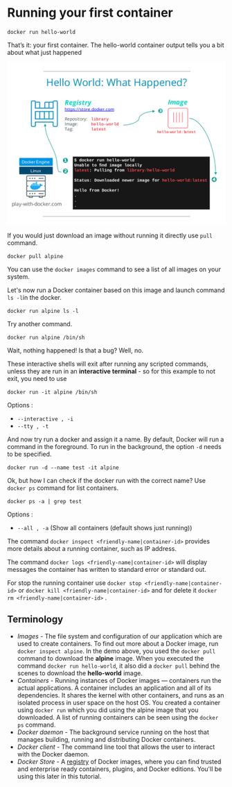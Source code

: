 # Running your first container


```
docker run hello-world
```

That’s it: your first container. The hello-world container output tells you a bit about what just happened

![](images/01-hello-world.svg)

If you would just download an image without running it directly use `pull` command.

```
docker pull alpine
```

You can use the `docker images` command to see a list of all images on your system.

Let's now run a Docker container based on this image and launch command `ls -l`in the docker.

```
docker run alpine ls -l
```

Try another command.

```
docker run alpine /bin/sh
```
Wait, nothing happened! Is that a bug? Well, no. 


These interactive shells will exit after running any scripted commands, unless they are run in an **interactive terminal** - so for this example to not exit, you need to use

```
docker run -it alpine /bin/sh
```

Options :
* `--interactive , -i`
* `--tty , -t`



And now try run a docker and assign it a name.
By default, Docker will run a command in the foreground. To run in the background, the option `-d` needs to be specified.

```
docker run -d --name test -it alpine
```

Ok, but how I can check if the docker run with the correct name?
Use `docker ps` command for list containers.

```
docker ps -a | grep test
```

Options :
* `--all , -a` (Show all containers (default shows just running))


The command `docker inspect <friendly-name|container-id>` provides more details about a running container, such as IP address.

The command `docker logs <friendly-name|container-id>` will display messages the container has written to standard error or standard out.

For stop the running container use `docker stop <friendly-name|container-id>` or `docker kill <friendly-name|container-id>` and for delete it `docker rm <friendly-name|container-id>` .


## Terminology
- *Images* - The file system and configuration of our application which are used to create containers. To find out more about a Docker image, run `docker inspect alpine`. In the demo above, you used the `docker pull` command to download the **alpine** image. When you executed the command `docker run hello-world`, it also did a `docker pull` behind the scenes to download the **hello-world** image.
- *Containers* - Running instances of Docker images &mdash; containers run the actual applications. A container includes an application and all of its dependencies. It shares the kernel with other containers, and runs as an isolated process in user space on the host OS. You created a container using `docker run` which you did using the alpine image that you downloaded. A list of running containers can be seen using the `docker ps` command.
- *Docker daemon* - The background service running on the host that manages building, running and distributing Docker containers.
- *Docker client* - The command line tool that allows the user to interact with the Docker daemon.
- *Docker Store* - A [registry](https://hub.docker.com/) of Docker images, where you can find trusted and enterprise ready containers, plugins, and Docker editions. You'll be using this later in this tutorial.
